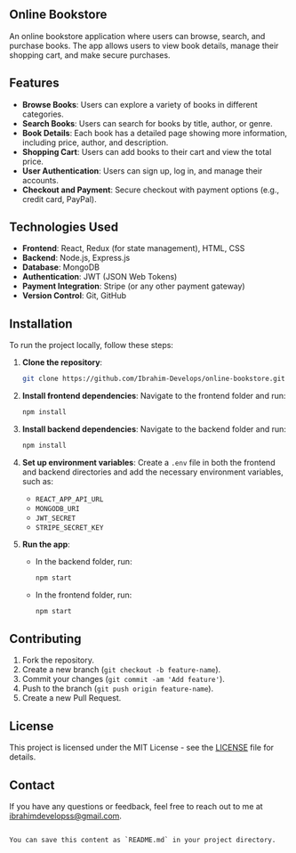 
## Online Bookstore

An online bookstore application where users can browse, search, and purchase books. The app allows users to view book details, manage their shopping cart, and make secure purchases.

## Features

- **Browse Books**: Users can explore a variety of books in different categories.
- **Search Books**: Users can search for books by title, author, or genre.
- **Book Details**: Each book has a detailed page showing more information, including price, author, and description.
- **Shopping Cart**: Users can add books to their cart and view the total price.
- **User Authentication**: Users can sign up, log in, and manage their accounts.
- **Checkout and Payment**: Secure checkout with payment options (e.g., credit card, PayPal).

## Technologies Used

- **Frontend**: React, Redux (for state management), HTML, CSS
- **Backend**: Node.js, Express.js
- **Database**: MongoDB
- **Authentication**: JWT (JSON Web Tokens)
- **Payment Integration**: Stripe (or any other payment gateway)
- **Version Control**: Git, GitHub

## Installation

To run the project locally, follow these steps:

1. **Clone the repository**:
   ```bash
   git clone https://github.com/Ibrahim-Develops/online-bookstore.git
   ```

2. **Install frontend dependencies**:
   Navigate to the frontend folder and run:
   ```bash
   npm install
   ```

3. **Install backend dependencies**:
   Navigate to the backend folder and run:
   ```bash
   npm install
   ```

4. **Set up environment variables**:
   Create a `.env` file in both the frontend and backend directories and add the necessary environment variables, such as:
   - `REACT_APP_API_URL`
   - `MONGODB_URI`
   - `JWT_SECRET`
   - `STRIPE_SECRET_KEY`

5. **Run the app**:
   - In the backend folder, run:
     ```bash
     npm start
     ```
   - In the frontend folder, run:
     ```bash
     npm start
     ```

## Contributing

1. Fork the repository.
2. Create a new branch (`git checkout -b feature-name`).
3. Commit your changes (`git commit -am 'Add feature'`).
4. Push to the branch (`git push origin feature-name`).
5. Create a new Pull Request.

## License

This project is licensed under the MIT License - see the [LICENSE](LICENSE) file for details.

## Contact

If you have any questions or feedback, feel free to reach out to me at [ibrahimdevelopss@gmail.com](mailto:ibrahimdevelopss@gmail.com).
```

You can save this content as `README.md` in your project directory.
